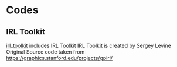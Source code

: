 # Codes

## IRL Toolkit

[irl_toolkit](https://github.com/Jeonwonseok/IRL/tree/master/Codes/irl_toolkit) includes IRL Toolkit
IRL Toolkit is created by Sergey Levine 
Original Source code taken from https://graphics.stanford.edu/projects/gpirl/
